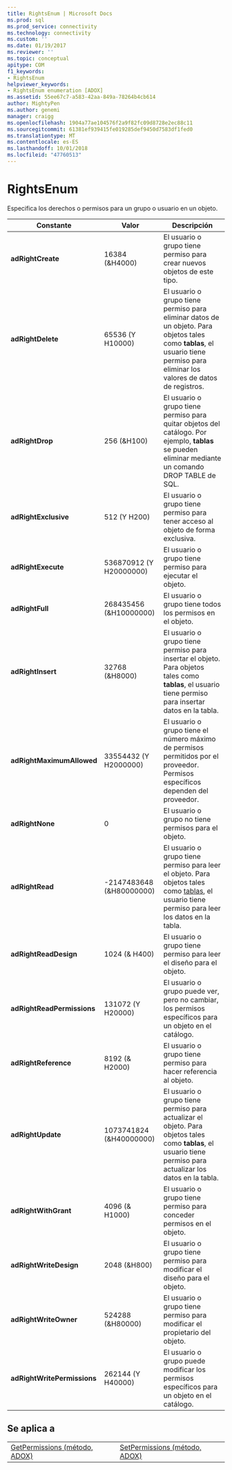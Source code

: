 ```yaml
---
title: RightsEnum | Microsoft Docs
ms.prod: sql
ms.prod_service: connectivity
ms.technology: connectivity
ms.custom: ''
ms.date: 01/19/2017
ms.reviewer: ''
ms.topic: conceptual
apitype: COM
f1_keywords:
- RightsEnum
helpviewer_keywords:
- RightsEnum enumeration [ADOX]
ms.assetid: 55ee67c7-a583-42aa-849a-78264b4cb614
author: MightyPen
ms.author: genemi
manager: craigg
ms.openlocfilehash: 1904a77ae104576f2a9f82fc09d8728e2ec88c11
ms.sourcegitcommit: 61381ef939415fe019285def9450d7583df1fed0
ms.translationtype: MT
ms.contentlocale: es-ES
ms.lasthandoff: 10/01/2018
ms.locfileid: "47760513"
---
```

# <a name="rightsenum"></a>RightsEnum
Especifica los derechos o permisos para un grupo o usuario en un objeto.  
  
|Constante|Valor|Descripción|  
|--------------|-----------|-----------------|  
|**adRightCreate**|16384 (&H4000)|El usuario o grupo tiene permiso para crear nuevos objetos de este tipo.|  
|**adRightDelete**|65536 (Y H10000)|El usuario o grupo tiene permiso para eliminar datos de un objeto. Para objetos tales como **tablas**, el usuario tiene permiso para eliminar los valores de datos de registros.|  
|**adRightDrop**|256 (&H100)|El usuario o grupo tiene permiso para quitar objetos del catálogo. Por ejemplo, **tablas** se pueden eliminar mediante un comando DROP TABLE de SQL.|  
|**adRightExclusive**|512 (Y H200)|El usuario o grupo tiene permiso para tener acceso al objeto de forma exclusiva.|  
|**adRightExecute**|536870912 (Y H20000000)|El usuario o grupo tiene permiso para ejecutar el objeto.|  
|**adRightFull**|268435456 (&H10000000)|El usuario o grupo tiene todos los permisos en el objeto.|  
|**adRightInsert**|32768 (&H8000)|El usuario o grupo tiene permiso para insertar el objeto. Para objetos tales como **tablas**, el usuario tiene permiso para insertar datos en la tabla.|  
|**adRightMaximumAllowed**|33554432 (Y H2000000)|El usuario o grupo tiene el número máximo de permisos permitidos por el proveedor. Permisos específicos dependen del proveedor.|  
|**adRightNone**|0|El usuario o grupo no tiene permisos para el objeto.|  
|**adRightRead**|-2147483648 (&H80000000)|El usuario o grupo tiene permiso para leer el objeto. Para objetos tales como [tablas](../../../ado/reference/adox-api/table-object-adox.md), el usuario tiene permiso para leer los datos en la tabla.|  
|**adRightReadDesign**|1024 (&AMP; H400)|El usuario o grupo tiene permiso para leer el diseño para el objeto.|  
|**adRightReadPermissions**|131072 (Y H20000)|El usuario o grupo puede ver, pero no cambiar, los permisos específicos para un objeto en el catálogo.|  
|**adRightReference**|8192 (&AMP; H2000)|El usuario o grupo tiene permiso para hacer referencia al objeto.|  
|**adRightUpdate**|1073741824 (&H40000000)|El usuario o grupo tiene permiso para actualizar el objeto. Para objetos tales como **tablas**, el usuario tiene permiso para actualizar los datos en la tabla.|  
|**adRightWithGrant**|4096 (&AMP; H1000)|El usuario o grupo tiene permiso para conceder permisos en el objeto.|  
|**adRightWriteDesign**|2048 (&H800)|El usuario o grupo tiene permiso para modificar el diseño para el objeto.|  
|**adRightWriteOwner**|524288 (&H80000)|El usuario o grupo tiene permiso para modificar el propietario del objeto.|  
|**adRightWritePermissions**|262144 (Y H40000)|El usuario o grupo puede modificar los permisos específicos para un objeto en el catálogo.|  
  
## <a name="applies-to"></a>Se aplica a  
  
|||  
|-|-|  
|[GetPermissions (método, ADOX)](../../../ado/reference/adox-api/getpermissions-method-adox.md)|[SetPermissions (método, ADOX)](../../../ado/reference/adox-api/setpermissions-method-adox.md)|
